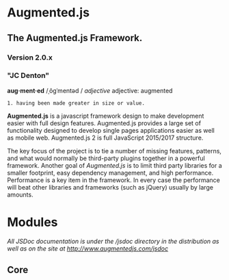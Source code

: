 # Augmented.js
## The Augmented.js Framework.
### Version 2.0.x
### "JC Denton"
**aug·ment·ed**
/ˌôɡˈmentəd /
*adjective*
adjective: augmented

    1. having been made greater in size or value.


**Augmented.js** is a javascript framework design to make development easier with full design features.  Augmented.js provides a large set of functionality designed to develop single pages applications easier as well as mobile web.  Augmented.js 2 is full JavaScript 2015/2017 structure.

The key focus of the project is to tie a number of missing features, patterns, and what would normally be third-party plugins together in a powerful framework.  Another goal of *Augmented.js* is to limit third party libraries for a smaller footprint, easy dependency management, and high performance.  Performance is a key item in the framework.  In every case the performance will beat other libraries and frameworks (such as jQuery) usually by large amounts.

# Modules

*All JSDoc documentation is under the /jsdoc directory in the distribution as well as on the site at http://www.augmentedjs.com/jsdoc*

## Core
